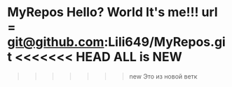 MyRepos
Hello? World
It's me!!!
	url = git@github.com:Lili649/MyRepos.git
<<<<<<< HEAD
ALL is NEW
=======
>>>>>>> new
Это из новой ветк
